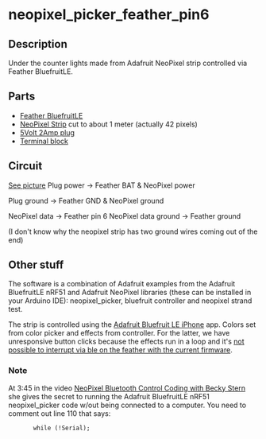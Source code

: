 # neopixel_picker_feather_pin6
## Description
Under the counter lights made from Adafruit NeoPixel strip controlled via Feather BluefruitLE.

## Parts
* [Feather BluefruitLE](https://www.adafruit.com/products/2829)
* [NeoPixel Strip](https://www.adafruit.com/products/1376) cut to about 1 meter (actually 42 pixels)
* [5Volt 2Amp plug](https://www.adafruit.com/products/276)
* [Terminal block](https://www.adafruit.com/products/368)

## Circuit
[See picture](https://github.com/jbdamask/Adafruit/blob/master/neopixel_picker_feather_pin6/feather_ble_neopixel_circuit.jpg)
Plug power -> Feather BAT
           & NeoPixel power
           
Plug ground -> Feather GND
            & NeoPixel ground
            
NeoPixel data -> Feather pin 6
NeoPixel data ground -> Feather ground

(I don't know why the neopixel strip has two ground wires coming out of the end)

## Other stuff
The software is a combination of Adafruit examples from the Adafruit BluefruitLE nRF51 and Adafruit NeoPixel libraries (these can be installed in your Arduino IDE): neopixel_picker, bluefruit controller and neopixel strand test.

The strip is controlled using the [Adafruit Bluefruit LE iPhone](https://itunes.apple.com/us/app/adafruit-bluefruit-le-connect/id830125974?mt=8) app.
Colors set from color picker and effects from controller. For the latter, we have unresponsive button clicks because the effects run in a loop and it's [not possible to interrupt via ble on the feather with the current firmware](http://forums.adafruit.com/viewtopic.php?f=22&t=94685&p=475626&hilit=feather+ble+interrupt#p475626).

### Note
At 3:45 in the video [NeoPixel Bluetooth Control Coding with Becky Stern](https://www.youtube.com/watch?v=Kym6crZF1Pg) she gives the secret to running the Adafruit BluefruitLE nRF51 neopixel_picker code w/out being connected to a computer. You need to comment out line 110 that says:

           while (!Serial);

